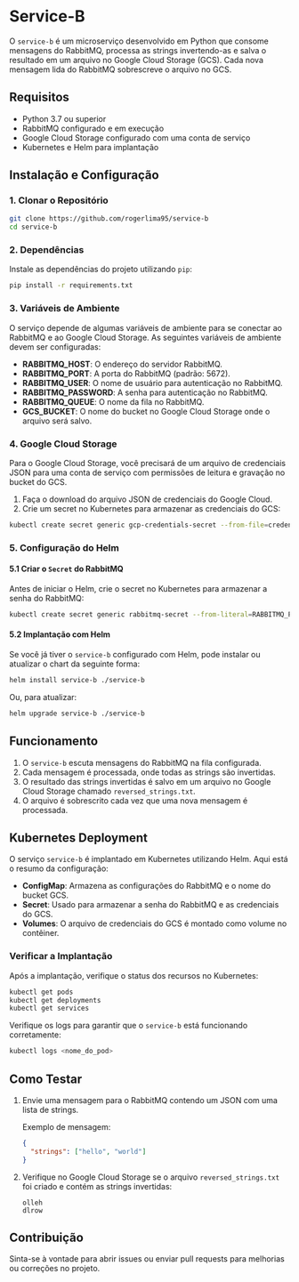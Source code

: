 
# Service-B

O `service-b` é um microserviço desenvolvido em Python que consome mensagens do RabbitMQ, processa as strings invertendo-as e salva o resultado em um arquivo no Google Cloud Storage (GCS). Cada nova mensagem lida do RabbitMQ sobrescreve o arquivo no GCS.

## Requisitos

- Python 3.7 ou superior
- RabbitMQ configurado e em execução
- Google Cloud Storage configurado com uma conta de serviço
- Kubernetes e Helm para implantação

## Instalação e Configuração

### 1. Clonar o Repositório

```bash
git clone https://github.com/rogerlima95/service-b
cd service-b
```

### 2. Dependências

Instale as dependências do projeto utilizando `pip`:

```bash
pip install -r requirements.txt
```

### 3. Variáveis de Ambiente

O serviço depende de algumas variáveis de ambiente para se conectar ao RabbitMQ e ao Google Cloud Storage. As seguintes variáveis de ambiente devem ser configuradas:

- **RABBITMQ_HOST**: O endereço do servidor RabbitMQ.
- **RABBITMQ_PORT**: A porta do RabbitMQ (padrão: 5672).
- **RABBITMQ_USER**: O nome de usuário para autenticação no RabbitMQ.
- **RABBITMQ_PASSWORD**: A senha para autenticação no RabbitMQ.
- **RABBITMQ_QUEUE**: O nome da fila no RabbitMQ.
- **GCS_BUCKET**: O nome do bucket no Google Cloud Storage onde o arquivo será salvo.

### 4. Google Cloud Storage

Para o Google Cloud Storage, você precisará de um arquivo de credenciais JSON para uma conta de serviço com permissões de leitura e gravação no bucket do GCS.

1. Faça o download do arquivo JSON de credenciais do Google Cloud.
2. Crie um secret no Kubernetes para armazenar as credenciais do GCS:

```bash
kubectl create secret generic gcp-credentials-secret --from-file=credentials.json=/caminho/para/suas/credenciais/credentials.json
```

### 5. Configuração do Helm

#### 5.1 Criar o `Secret` do RabbitMQ

Antes de iniciar o Helm, crie o secret no Kubernetes para armazenar a senha do RabbitMQ:

```bash
kubectl create secret generic rabbitmq-secret --from-literal=RABBITMQ_PASSWORD=<senha_do_rabbitmq>
```

#### 5.2 Implantação com Helm

Se você já tiver o `service-b` configurado com Helm, pode instalar ou atualizar o chart da seguinte forma:

```bash
helm install service-b ./service-b
```

Ou, para atualizar:

```bash
helm upgrade service-b ./service-b
```

## Funcionamento

1. O `service-b` escuta mensagens do RabbitMQ na fila configurada.
2. Cada mensagem é processada, onde todas as strings são invertidas.
3. O resultado das strings invertidas é salvo em um arquivo no Google Cloud Storage chamado `reversed_strings.txt`.
4. O arquivo é sobrescrito cada vez que uma nova mensagem é processada.

## Kubernetes Deployment

O serviço `service-b` é implantado em Kubernetes utilizando Helm. Aqui está o resumo da configuração:

- **ConfigMap**: Armazena as configurações do RabbitMQ e o nome do bucket GCS.
- **Secret**: Usado para armazenar a senha do RabbitMQ e as credenciais do GCS.
- **Volumes**: O arquivo de credenciais do GCS é montado como volume no contêiner.

### Verificar a Implantação

Após a implantação, verifique o status dos recursos no Kubernetes:

```bash
kubectl get pods
kubectl get deployments
kubectl get services
```

Verifique os logs para garantir que o `service-b` está funcionando corretamente:

```bash
kubectl logs <nome_do_pod>
```

## Como Testar

1. Envie uma mensagem para o RabbitMQ contendo um JSON com uma lista de strings.
   
   Exemplo de mensagem:

   ```json
   {
     "strings": ["hello", "world"]
   }
   ```

2. Verifique no Google Cloud Storage se o arquivo `reversed_strings.txt` foi criado e contém as strings invertidas:

   ```
   olleh
   dlrow
   ```

## Contribuição

Sinta-se à vontade para abrir issues ou enviar pull requests para melhorias ou correções no projeto.
